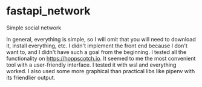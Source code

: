# fastapi_network
Simple social network

In general, everything is simple, so I will omit that you will need to download it, install everything, etc.
I didn't implement the front end because I don't want to, and I didn't have such a goal from the beginning. I tested all the functionality on https://hoppscotch.io.
It seemed to me the most convenient tool with a user-friendly interface.
I tested it with wsl and everything worked. 
I also used some more graphical than practical libs like pipenv with its friendlier output.

